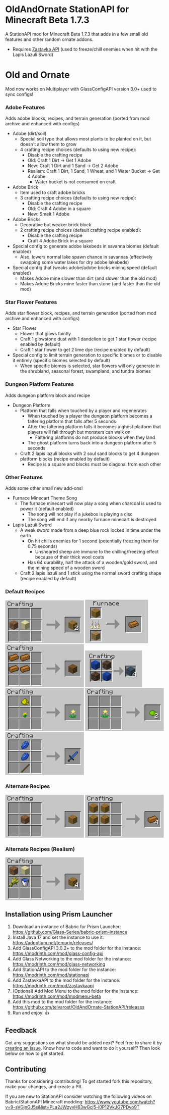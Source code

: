 # OldAndOrnate StationAPI for Minecraft Beta 1.7.3

A StationAPI mod for Minecraft Beta 1.7.3 that adds in a few small old features and other random ornate addons.
- Requires [Zastavka API](https://modrinth.com/mod/zastavkaapi) (used to freeze/chill enemies when hit with the Lapis Lazuli Sword)

# Old and Ornate
Mod now works on Multiplayer with GlassConfigAPI version 3.0+ used to sync configs!

### Adobe Features
Adds adobe blocks, recipes, and terrain generation (ported from mod archive and enhanced with configs)
* Adobe (dirt/soil)
  * Special soil type that allows most plants to be planted on it, but doesn't allow them to grow
  * 4 crafting recipe choices (defaults to using new recipe):
    * Disable the crafting recipe
    * Old: Craft 1 Dirt -> Get 1 Adobe
    * New: Craft 1 Dirt and 1 Sand -> Get 2 Adobe
    * Realism: Craft 1 Dirt, 1 Sand, 1 Wheat, and 1 Water Bucket -> Get 4 Adobe
      * Water bucket is not consumed on craft
* Adobe Brick
  * Item used to craft adobe bricks
  * 3 crafting recipe choices (defaults to using new recipe):
    * Disable the crafting recipe
    * Old: Craft 4 Adobe in a square
    * New: Smelt 1 Adobe
* Adobe Bricks
  * Decorative but weaker brick block
  * 2 crafting recipe choices (default crafting recipe enabled):
    * Disable the crafting recipe
    * Craft 4 Adobe Brick in a square
* Special config to generate adobe lakebeds in savanna biomes (default enabled)
  * Also, lowers normal lake spawn chance in savannas (effectively swapping some water lakes for dry adobe lakebeds)
* Special config that tweaks adobe/adobe bricks mining speed (default enabled)
  * Makes Adobe mine slower than dirt (and slower than the old mod)
  * Makes Adobe Bricks mine faster than stone (and faster than the old mod)

### Star Flower Features
Adds star flower block, recipes, and terrain generation (ported from mod archive and enhanced with configs)
* Star Flower
  * Flower that glows faintly
  * Craft 1 glowstone dust with 1 dandelion to get 1 star flower (recipe enabled by default)
  * Craft 1 star flower to get 2 lime dye (recipe enabled by default)
* Special config to limit terrain generation to specific biomes or to disable it entirely (specific biomes selected by default)
  * When specific biomes is selected, star flowers will only generate in the shrubland, seasonal forest, swampland, and tundra biomes

### Dungeon Platform Features
Adds dungeon platform block and recipe
* Dungeon Platform
  * Platform that falls when touched by a player and regenerates
    * When touched by a player the dungeon platform becomes a faltering platform that falls after 5 seconds
    * After the faltering platform falls it becomes a ghost platform that players will fall through but monsters can walk on
      * Faltering platforms do not produce blocks when they land
    * The ghost platform turns back into a dungeon platform after 5 seconds
  * Craft 2 lapis lazuli blocks with 2 soul sand blocks to get 4 dungeon platform blocks (recipe enabled by default)
    * Recipe is a square and blocks must be diagonal from each other

### Other Features
Adds some other small new add-ons!
* Furnace Minecart Theme Song
  * The furnace minecart will now play a song when charcoal is used to power it (default enabled)
    * The song will not play if a jukebox is playing a disc
    * The song will end if any nearby furnace minecart is destroyed
* Lapis Lazuli Sword
  * A weak sword made from a deep blue rock locked in time under the earth
    * On hit chills enemies for 1 second (potentially freezing them for 0.75 seconds)
      * Unsheared sheep are immune to the chilling/freezing effect because of their thick wool coats
    * Has 64 durability, half the attack of a wooden/gold sword, and the mining speed of a wooden sword
  * Craft 2 lapis lazuli and 1 stick using the normal sword crafting shape (recipe enabled by default)

### Default Recipes
![default adobe craft recipe](https://github.com/telvarost/OldAndOrnate-StationAPI/blob/main/images/DefaultAdobeRecipe.png)
![default adobe brick smelt recipe](https://github.com/telvarost/OldAndOrnate-StationAPI/blob/main/images/DefaultAdobeBrickRecipe.png)
![adobe bricks craft recipe](https://github.com/telvarost/OldAndOrnate-StationAPI/blob/main/images/AdobeBricksRecipe.png)
![dungeon platform craft recipe](https://github.com/telvarost/OldAndOrnate-StationAPI/blob/main/images/DungeonPlatformRecipe.png)
![star flower craft recipe](https://github.com/telvarost/OldAndOrnate-StationAPI/blob/main/images/StarFlowerCraftingRecipe.png)
![star flower dye craft recipe](https://github.com/telvarost/OldAndOrnate-StationAPI/blob/main/images/StarFlowerDyeRecipe.png)
![lapis lazuli sword craft recipe](https://github.com/telvarost/OldAndOrnate-StationAPI/blob/main/images/LapisLazuliSwordRecipe.png)

### Alternate Recipes
![alternate adobe craft recipe](https://github.com/telvarost/OldAndOrnate-StationAPI/blob/main/images/AlternateAdobeRecipe.png)
![alternate adobe brick craft recipe](https://github.com/telvarost/OldAndOrnate-StationAPI/blob/main/images/AlternateAdobeBrickRecipe.png)

### Alternate Recipes (Realism)
![realism adobe craft recipe](https://github.com/telvarost/OldAndOrnate-StationAPI/blob/main/images/RealismAdobeRecipe.png)

## Installation using Prism Launcher

1. Download an instance of Babric for Prism Launcher: https://github.com/Glass-Series/babric-prism-instance
2. Install Java 17 and set the instance to use it: https://adoptium.net/temurin/releases/
3. Add GlassConfigAPI 3.0.2+ to the mod folder for the instance: https://modrinth.com/mod/glass-config-api
4. Add Glass Networking to the mod folder for the instance: https://modrinth.com/mod/glass-networking
5. Add StationAPI to the mod folder for the instance: https://modrinth.com/mod/stationapi
6. Add ZastavkaAPI to the mod folder for the instance: https://modrinth.com/mod/zastavkaapi
7. (Optional) Add Mod Menu to the mod folder for the instance: https://modrinth.com/mod/modmenu-beta
8. Add this mod to the mod folder for the instance: https://github.com/telvarost/OldAndOrnate-StationAPI/releases
9. Run and enjoy! 👍

## Feedback

Got any suggestions on what should be added next? Feel free to share it by [creating an issue](https://github.com/telvarost/OldAndOrnate-StationAPI/issues/new). Know how to code and want to do it yourself? Then look below on how to get started.

## Contributing

Thanks for considering contributing! To get started fork this repository, make your changes, and create a PR. 

If you are new to StationAPI consider watching the following videos on Babric/StationAPI Minecraft modding: https://www.youtube.com/watch?v=9-sVGjnGJ5s&list=PLa2JWzyvH63wGcj5-i0P12VkJG7PDyo9T
